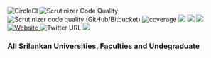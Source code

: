 ![CircleCI](https://img.shields.io/circleci/build/github/dinushchathurya/srilankan-universities-faculties-degrees-npm)
![Scrutinizer Code Quality](https://scrutinizer-ci.com/g/dinushchathurya/srilankan-universities-faculties-degrees-npm/badges/quality-score.png?b=master)
![Scrutinizer code quality (GitHub/Bitbucket)](https://img.shields.io/scrutinizer/quality/g/dinushchathurya/srilankan-universities-faculties-degrees-npm)
<img src="https://img.shields.io/coveralls/github/badges/shields" alt="coverage">
<img src="https://img.shields.io/badge/downloads-1k%2Fmonth-brightgreen">
<img src="https://img.shields.io/badge/rating-★★★★☆-brightgreen">
<img src="https://img.shields.io/badge/uptime-100%25-brightgreen">
<a href="https://dinushchathurya.github.io/">
    <img alt="Website" src="https://img.shields.io/website?down_message=red&style=plastic&up_message=online&url=https%3A%2F%2Fdinushchathurya.github.io%2F">
</a>
<img alt="Twitter URL" src="https://img.shields.io/twitter/url?style=social&url=https%3A%2F%2Ftwitter.com%2FDinushChathurya">
<img src="https://img.shields.io/badge/made%20with%20love-by%20srilanka-orange">
### All Srilankan Universities, Faculties and Undegraduate 
              